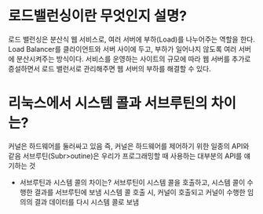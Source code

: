 # 로드밸런싱이란 무엇인지 설명?

로드 밸런싱은 분산식 웹 서비스로,
 여러 서버에 부하(Load)를 나누어주는 역할을 한다. 
 Load Balancer를 클라이언트와 서버 사이에 두고, 
 부하가 일어나지 않도록 여러 서버에 분산시켜주는 방식이다. 
 서비스를 운영하는 사이트의 규모에 따라 웹 서버를 추가로 증설하면서 
 로드 밸런서로 관리해주면 웹 서버의 부하를 해결할 수 있다.

 # 리눅스에서 시스템 콜과 서브루틴의 차이는?

커널은 하드웨어를 둘러싸고 있음 즉, 커널은 하드웨어를 제어하기 위한 일종의 API와 같음
서브루틴(Subr>outine)은 우리가 프로그래밍할 때 사용하는 대부분의 API를 얘기하는 것

- 서브루틴과 시스템 콜의 차이는?
서브루틴이 시스템 콜을 호출하고, 시스템 콜이 수행한 결과를 서브루틴에 보냄
시스템 콜 호출 시, 커널이 호출되고 커널이 수행한 임의의 결과 데이터를 다시 시스템 콜로 보냄